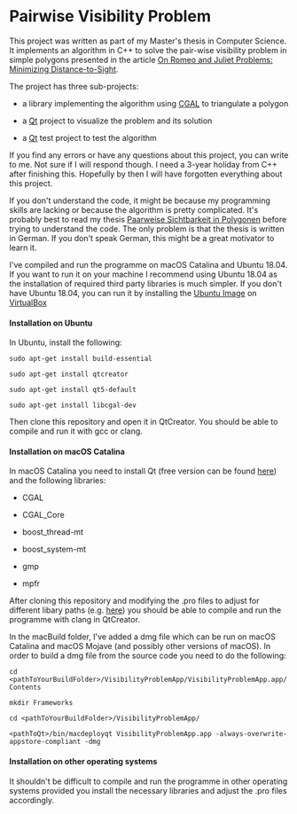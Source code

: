 # Pairwise Visibility Problem
This project was written as part of my Master's thesis in Computer Science. It implements an algorithm in C++ to solve the pair-wise visibility problem in simple polygons presented in the article [On Romeo and Juliet Problems: Minimizing Distance-to-Sight](https://ui.adsabs.harvard.edu/abs/2019arXiv190601114A).

The project has three sub-projects:

* a library implementing the algorithm using [CGAL](https://www.cgal.org/) to triangulate a polygon

* a [Qt](https://www.qt.io/) project to visualize the problem and its solution

* a [Qt](https://www.qt.io/) test project to test the algorithm

If you find any errors or have any questions about this project, you can write to me. Not sure if I will respond though. I need a 3-year holiday from C++ after finishing this. Hopefully by then I will have forgotten everything about this project.

If you don't understand the code, it might be because my programming skills are lacking or because the algorithm is pretty complicated. It's probably best to read my thesis [Paarweise Sichtbarkeit in Polygonen](https://github.com/klauste/ShortestPathToVisibility/blob/master/MasterArbeitFinal.pdf) before trying to understand the code. The only problem is that the thesis is written in German. If you don't speak German, this might be a great motivator to learn it.

I've compiled and run the programme on macOS Catalina and Ubuntu 18.04. If you want to run it on your machine I recommend using Ubuntu 18.04 as the installation of required third party libraries is much simpler. If you don't have Ubuntu 18.04, you can run it by installing the [Ubuntu Image](http://releases.ubuntu.com/18.04/) on [VirtualBox](https://www.virtualbox.org/)

#### Installation on Ubuntu

In Ubuntu, install the following:

`sudo apt-get install build-essential`

`sudo apt-get install qtcreator`

`sudo apt-get install qt5-default`

`sudo apt-get install libcgal-dev`

Then clone this repository and open it in QtCreator. You should be able to compile and run it with gcc or clang.

#### Installation on macOS Catalina

In macOS Catalina you need to install Qt (free version can be found [here](https://www.qt.io/download-qt-installer)) and the following libraries:

* CGAL

* CGAL_Core

* boost_thread-mt

* boost_system-mt

* gmp

* mpfr

After cloning this repository and modifying the .pro files to adjust for different libary paths (e.g. [here]( https://github.com/klauste/ShortestPathToVisibility/blob/master/VisibilityProblemLibrary/VisibilityProblemLibrary.pro#L35)) you should be able to compile and run the programme with clang in QtCreator.

In the macBuild folder, I've added a dmg file which can be run on macOS Catalina and macOS Mojave (and possibly other versions of macOS). In order to build a dmg file from the source code you need to do the following:

`cd <pathToYourBuildFolder>/VisibilityProblemApp/VisibilityProblemApp.app/Contents`

`mkdir Frameworks`

`cd <pathToYourBuildFolder>/VisibilityProblemApp/`

`<pathToQt>/bin/macdeployqt VisibilityProblemApp.app -always-overwrite-appstore-compliant -dmg`

#### Installation on other operating systems

It shouldn't be difficult to compile and run the programme in other operating systems provided you install the necessary libraries and adjust the .pro files accordingly.
